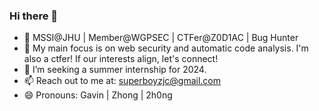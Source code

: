 ### Hi there 👋

- 🔭 MSSI@JHU | Member@WGPSEC | CTFer@Z0D1AC | Bug Hunter
- 🌱 My main focus is on web security and automatic code analysis. I'm also a ctfer! If our interests align, let's connect!
- 🤔 I’m seeking a summer internship for 2024.
- 📫 Reach out to me at: superboyzjc@gmail.com
- 😄 Pronouns: Gavin | Zhong | 2h0ng

<!--
**superboy-zjc/superboy-zjc** is a ✨ _special_ ✨ repository because its `README.md` (this file) appears on your GitHub profile.

Here are some ideas to get you started:

- 🔭 I’m currently working on ...
- 🌱 I’m currently learning ...
- 👯 I’m looking to collaborate on ...
- 🤔 I’m looking for help with ...
- 💬 Ask me about ...
- 📫 How to reach me: ...
- 😄 Pronouns: ...
- ⚡ Fun fact: ...
-->
